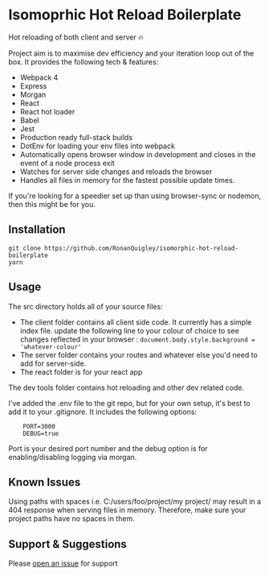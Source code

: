# Isomoprhic Hot Reload Boilerplate

Hot reloading of both client and server :fire:

Project aim is to maximise dev efficiency and your iteration loop out of the box. It provides the following tech & features:

-   Webpack 4
-   Express
-   Morgan
-   React
-   React hot loader
-   Babel
-   Jest
-   Production ready full-stack builds
-   DotEnv for loading your env files into webpack
-   Automatically opens browser window in development and closes in the event of a node process exit
-   Watches for server side changes and reloads the browser
-   Handles all files in memory for the fastest possible update times.

If you're looking for a speedier set up than using browser-sync or nodemon, then this might be for you.

## Installation

```
git clone https://github.com/RonanQuigley/isomorphic-hot-reload-boilerplate
yarn
```

## Usage

The src directory holds all of your source files:

-   The client folder contains all client side code. It currently has a simple index file. update the following line to your colour of choice to see changes reflected in your browser : `document.body.style.background = 'whatever-colour'`
-   The server folder contains your routes and whatever else you'd need to add for server-side.
-   The react folder is for your react app

The dev tools folder contains hot reloading and other dev related code.

I've added the .env file to the git repo, but for your own setup, it's best to add it to your .gitignore. It includes the following options:

```
    PORT=3000
    DEBUG=true
```

Port is your desired port number and the debug option is for enabling/disabling logging via morgan.

## Known Issues

Using paths with spaces i.e. C:/users/foo/project/my project/ may result in a 404 response when serving files in memory. Therefore, make sure your project paths have no spaces in them.

## Support & Suggestions

Please [open an issue](https://github.com/RonanQuigley/isomorphic-hot-reload-boilerplate/issues) for support
